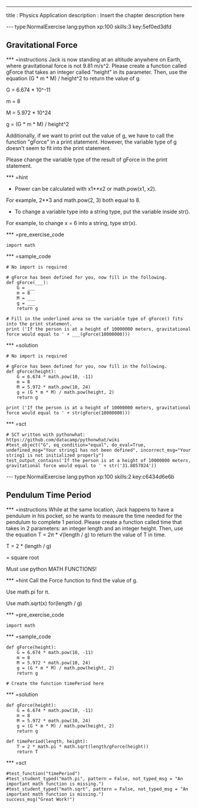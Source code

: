 ---
title       : Physics Application
description : Insert the chapter description here

--- type:NormalExercise lang:python xp:100 skills:3 key:5ef0ed3dfd
## Gravitational Force


*** =instructions
Jack is now standing at an altitude anywhere on Earth, where gravitational force is not 9.81 m/s^2. Please create a function called gForce that takes an integer called "height" in its parameter. Then, use the equation (G * m * M) / height^2 to return the value of g.

G = 6.674 * 10^-11

m = 8

M = 5.972 * 10^24

g = (G * m * M) / height^2

Additionally, if we want to print out the value of g,
we have to call the function "gForce" in a print statement.
However, the variable type of g doesn't seem to fit into the print statement.

Please change the variable type of the result of gForce in the print statement.

*** =hint
- Power can be calculated with x1**x2 or math.pow(x1, x2).

For example, 2**3 and math.pow(2, 3) both equal to 8.

- To change a variable type into a string type, put the variable inside str().

For example, to change x = 6 into a string, type str(x).

*** =pre_exercise_code
```{python}
import math
```

*** =sample_code
```{python}
# No import is required

# gForce has been defined for you, now fill in the following.
def gForce(___):
    G = ___
    m = 8
    M = ___
    g = ___
    return g
    
# Fill in the underlined area so the variable type of gForce() fits into the print statement.
print ('If the person is at a height of 10000000 meters, gravitational force would equal to ' + ___(gForce(10000000)))
```

*** =solution
```{python}
# No import is required

# gForce has been defined for you, now fill in the following.
def gForce(height):
    G = 6.674 * math.pow(10, -11)
    m = 8
    M = 5.972 * math.pow(10, 24)
    g = (G * m * M) / math.pow(height, 2)
    return g
    
print ('If the person is at a height of 10000000 meters, gravitational force would equal to ' + str(gForce(10000000)))
```

*** =sct
```{python}
# SCT written with pythonwhat: https://github.com/datacamp/pythonwhat/wiki
#test_object("G", eq_condition="equal", do_eval=True, undefined_msg="Your string1 has not been defined", incorrect_msg="Your string1 is not initialized properly")
test_output_contains('If the person is at a height of 10000000 meters, gravitational force would equal to ' + str('31.8857024'))

```


--- type:NormalExercise lang:python xp:100 skills:2 key:c6434d6e6b
## Pendulum Time Period


*** =instructions
While at the same location, Jack happens to have a pendulum in his pocket, so he wants to measure the time needed for the pendulum to complete 1 period. Please create a function called time that takes in 2 parameters: an integer length and an integer height.
Then, use the equation T = 2π * √(length / g)  to return the value of T in time.

T = 2 * (length / g)

 = square root

Must use python MATH FUNCTIONS!

*** =hint
Call the Force function to find the value of g.

Use math.pi for π.

Use math.sqrt(x) for(length / g)

*** =pre_exercise_code
```{python}
import math
```

*** =sample_code
```{python}
def gForce(height):
    G = 6.674 * math.pow(10, -11)
    m = 8
    M = 5.972 * math.pow(10, 24)
    g = (G * m * M) / math.pow(height, 2)
    return g
    
# Create the function timePeriod here

```

*** =solution
```{python}
def gForce(height):
    G = 6.674 * math.pow(10, -11)
    m = 8
    M = 5.972 * math.pow(10, 24)
    g = (G * m * M) / math.pow(height, 2)
    return g

def timePeriod(length, height):
    T = 2 * math.pi * math.sqrt(length/gForce(height))
    return T
```

*** =sct
```{python}
#test_function("timePeriod")
#test_student_typed("math.pi", pattern = False, not_typed_msg = "An important math function is missing.")
#test_student_typed("math.sqrt", pattern = False, not_typed_msg = "An important math function is missing.")
success_msg("Great Work!")
```

